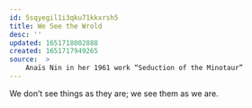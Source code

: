 ```yaml
---
id: 5sqyegil1i3qku71kkxrsh5
title: We See the Wrold
desc: ''
updated: 1651718002888
created: 1651717949265
source:  >
    Anaïs Nin in her 1961 work “Seduction of the Minotaur” 
---
```


We don’t see things as they are; we see them as we are.